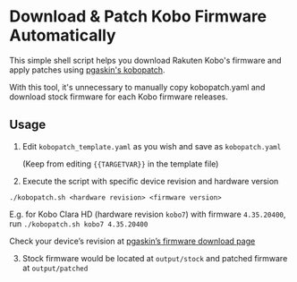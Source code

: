 # Download & Patch Kobo Firmware Automatically

This simple shell script helps you download Rakuten Kobo's firmware and apply patches using [pgaskin's kobopatch](https://github.com/pgaskin/kobopatch-patches).

With this tool, it's unnecessary to manually copy kobopatch.yaml and download stock firmware for each Kobo firmware releases.

## Usage

1. Edit `kobopatch_template.yaml` as you wish and save as `kobopatch.yaml`

	(Keep from editing `{{TARGETVAR}}` in the template file)

2. Execute the script with specific device revision and hardware version
  ```{shell}
  ./kobopatch.sh <hardware revision> <firmware version>
  ```

  E.g. for Kobo Clara HD (hardware revision `kobo7`) with firmware `4.35.20400`, run `./kobopatch.sh kobo7 4.35.20400`

  Check your device’s revision at [pgaskin’s firmware download page](https://pgaskin.net/KoboStuff/kobofirmware.html)

3. Stock firmware would be located at `output/stock` and patched firmware at `output/patched`
